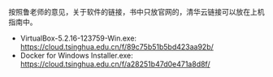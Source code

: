 按照鲁老师的意见，关于软件的链接，书中只放官网的，清华云链接可以放在上机指南中。

- VirtualBox-5.2.16-123759-Win.exe: https://cloud.tsinghua.edu.cn/f/89c75b51b5bd423aa92b/
- Docker for Windows Installer.exe: https://cloud.tsinghua.edu.cn/f/a28251b47d0e471a8d8f/
